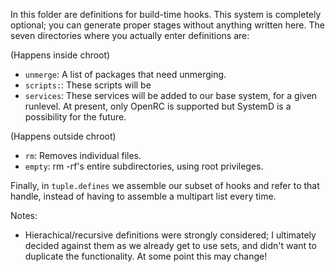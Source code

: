 In this folder are definitions for build-time hooks. This system is completely optional; you can generate proper stages without anything written here. The seven directories where you actually enter definitions are:

(Happens inside chroot)

- `unmerge`: A list of packages that need unmerging.
- `scripts:`: These scripts will be
- `services`: These services will be added to our base system, for a given runlevel. At present, only OpenRC is supported but SystemD is a possibility for the future.

(Happens outside chroot)

- `rm`: Removes individual files.
- `empty`: rm -rf's entire subdirectories, using root privileges.

Finally, in `tuple.defines` we assemble our subset of hooks and refer to that handle, instead of having to assemble a multipart list every time.

Notes:

- Hierachical/recursive definitions were strongly considered; I ultimately decided against them as we already get to use sets, and didn't want to duplicate the functionality. At some point this may change!

